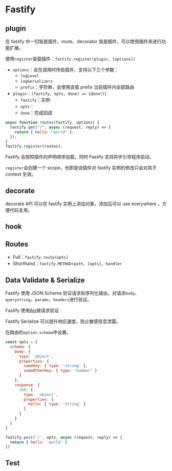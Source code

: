 # Fastify

## plugin

在 fastify 中一切皆是插件，route、decorator 皆是插件，可以使用插件来进行功能扩展。

使用`register`装载插件：`fastify.register(plugin, [options])`

- `options`：会在调用时传给插件，支持以下三个参数：
  - `logLevel`
  - `logSerializers`
  - `prefix`：字符串，会使用该值 prefix 当前插件内全部路由
- `plugin`：`(fastify, opts, done) => {done()}`
  - `fastify`：实例
  - `opts`：
  - `done`：完成回调

```javascript
async function routes(fastify, options) {
  fastify.get("/", async (request, reply) => {
    return { hello: "world" };
  });
}
fastify.register(routes);
```

Fastify 会按照插件的声明顺序加载，同时 Fastify 支持异步引导程序启动，

`register`会创建一个 scope，也即是说插件对 fastify 实例的修改只会对其子 context 生效。

## decorate

decorate API 可以在 fastify 实例上添加对象，添加后可以 use everywhere ，方便代码复用。

## hook

## Routes

- Full：`fastify.route(opts)`
- Shorthand：`fastify.METHOD(path, [opts], handler`

## Data Validate & Serialize

Fastify 使用 JSON Schema 验证请求和序列化输出，对请求`body`、`querystring`、`params`、`headers`进行验证。

Fastify 使用[Ajv](https://ajv.js.org/)做请求验证

Fastify Serialize 可以提升响应速度，防止敏感信息泄露。

在路由的`option.schema`中设置，

```JavaScript
const opts = {
  schema: {
    body: {
      type: 'object',
      properties: {
        someKey: { type: 'string' },
        someOtherKey: { type: 'number' }
      }
    },
    response: {
      200: {
        type: 'object',
        properties: {
          hello: { type: 'string' }
        }
      }
    }
  }
}

fastify.post('/', opts, async (request, reply) => {
  return { hello: 'world' }
})
```

## Test
